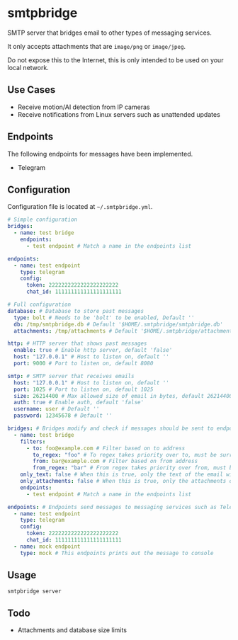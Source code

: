 # smtpbridge

SMTP server that bridges email to other types of messaging services.

It only accepts attachments that are `image/png` or `image/jpeg`.

Do not expose this to the Internet, this is only intended to be used on your local network.

## Use Cases

- Receive motion/AI detection from IP cameras
- Receive notifications from Linux servers such as unattended updates

## Endpoints

The following endpoints for messages have been implemented.

- Telegram

## Configuration

Configuration file is located at `~/.smtpbridge.yml`.

```yaml
# Simple configuration
bridges:
  - name: test bridge
    endpoints:
      - test endpoint # Match a name in the endpoints list

endpoints:
  - name: test endpoint
    type: telegram
    config:
      token: 2222222222222222222222
      chat_id: 111111111111111111111
```

```yaml
# Full configuration
database: # Database to store past messages
  type: bolt # Needs to be 'bolt' to be enabled, Default ''
  db: /tmp/smtpbridge.db # Default '$HOME/.smtpbridge/smtpbridge.db'
  attachments: /tmp/attachments # Default '$HOME/.smtpbridge/attachments'

http: # HTTP server that shows past messages
  enable: true # Enable http server, default 'false'
  host: "127.0.0.1" # Host to listen on, default ''
  port: 9000 # Port to listen on, default 8080

smtp: # SMTP server that receives emails
  host: "127.0.0.1" # Host to listen on, default ''
  port: 1025 # Port to listen on, default 1025
  size: 26214400 # Max allowed size of email in bytes, default 26214400 (25 MB)
  auth: true # Enable auth, default 'false'
  username: user # Default ''
  password: 12345678 # Default ''

bridges: # Bridges modify and check if messages should be sent to endpoints
  - name: test bridge
    filters:
      - to: foo@example.com # Filter based on to address
        to_regex: "foo" # To regex takes priority over to, must be surrounded by quotation marks
        from: bar@example.com # Filter based on from address
        from_regex: "bar" # From regex takes priority over from, must be surrounded by quotation marks
    only_text: false # When this is true, only the text of the email will be sent to endpoints
    only_attachments: false # When this is true, only the attachments of the email will be sent to endpoints
    endpoints:
      - test endpoint # Match a name in the endpoints list

endpoints: # Endpoints send messages to messaging services such as Telegram
  - name: test endpoint
    type: telegram
    config:
      token: 2222222222222222222222
      chat_id: 111111111111111111111
  - name: mock endpoint
    type: mock # This endpoints prints out the message to console
```

## Usage

```
smtpbridge server
```

## Todo

- Attachments and database size limits
